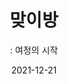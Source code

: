 ---
title: 맞이방 
subtitle: ": 여정의 시작"
date: 2021-12-21
summary: 할머니의 일생이 담긴 티켓을 구입하여 한 분의 할머니와 인연을 맺는 공간이다. 폭력과 차별의 벽을 뚫고 나비가 자유로이 날갯짓 하는 영상을 경험한다.
weight: 2
image: https://r2.womenandwarmuseum.net/exhibition/ex-01/s1-item1.png
layout: view01
resources:
- partial_layout: full-1
  components: 
  - name:
    params:
      icon: photo
    src: /exhibition/ex-01/s2-item3.png
    description:
    target:
- partial_layout: diagonal-2
  components: 
  - name:
    params:
      icon: photo
    src: https://r2.womenandwarmuseum.net/exhibition/ex-01/s1-item2.png
    description:
    target:
  - name:
    params:
      icon: photo
    src: https://r2.womenandwarmuseum.net/exhibition/ex-01/s1-item1.png
    description:
    target:   
---